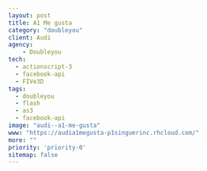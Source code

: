 ```yaml
---
layout: post
title: A1 Me gusta
category: "doubleyou"
client: Audi
agency:
    - Doubleyou
tech:
  - actionscript-3
  - facebook-api
  - FIVe3D
tags:
  - doubleyou
  - flash
  - as3
  - facebook-api
image: "audi--a1-me-gusta"
www: "https://audia1megusta-p1singuerinc.rhcloud.com/"
more: ""
priority: 'priority-0'
sitemap: false
---
```

